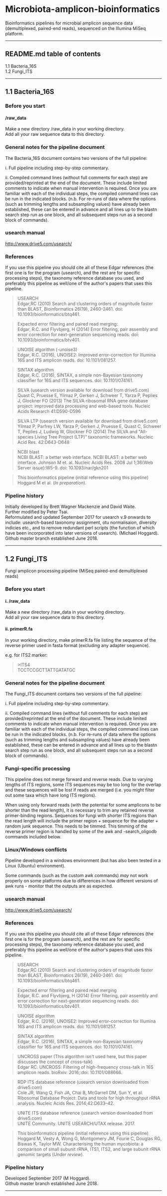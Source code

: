 # Microbiota-amplicon-bioinformatics

Bioinformatics pipelines for microbial amplicon sequence data (demultiplexed, paired-end reads), sequenced on the Illumina MiSeq platform.

***

## README.md table of contents

1.1 Bacteria_16S  
1.2 Fungi_ITS

***

## 1.1 Bacteria_16S  

### Before you start  

#### /raw_data  
Make a new directory /raw_data in your working directory.  
Add all your raw sequence data to this directory.

### General notes for the pipeline document  
The Bacteria_16S document contains two versions of the full pipeline:  

i. Full pipeline including step-by-step commentary.  

ii. Compiled command lines (without full comments for each step) are provided/reprinted at the end of the document. These include limited comments to indicate when manual intervention is required. Once you are familiar with each of the individual steps, the compiled command lines can be run in the indicated blocks. (n.b. For re-runs of data where the options (such as trimming lengths and subsampling values) have already been established, these can be entered in advance and all lines up to the blastn search step run as one block, and all subsequent steps run as a second block of commands).  

### usearch manual  
http://www.drive5.com/usearch/

### References  
If you use this pipeline you should cite all of these Edgar references (the first one is for the program (usearch), and the rest are for specific processing steps), the taxonomy reference database you used, and preferably this pipeline as well/one of the author's papers that uses this pipeline.  

> USEARCH  
> Edgar,RC (2010) Search and clustering orders of magnitude faster than BLAST, Bioinformatics 26(19), 2460-2461. doi: 10.1093/bioinformatics/btq461.

> Expected error filtering and paired read merging:  
> Edgar, R.C. and Flyvbjerg, H (2014) Error filtering, pair assembly and error correction for next-generation sequencing reads. doi: 10.1093/bioinformatics/btv401.

> UNOISE algorithm (-unoise3)  
> Edgar, R.C. (2016), UNOISE2: Improved error-correction for Illumina 16S and ITS amplicon reads. doi: 10.1101/081257.

> SINTAX algorithm  
> Edgar, R.C. (2016), SINTAX, a simple non-Bayesian taxonomy classifier for 16S and ITS sequences. doi: 10.1101/074161.

> SILVA (usearch version available for download from drive5.com)  
> Quast C, Pruesse E, Yilmaz P, Gerken J, Schweer T, Yarza P, Peplies J, Glockner FO (2013) The SILVA ribosomal RNA gene database project: improved data processing and web-based tools. Nucleic Acids Research 41:D590-D596

> SILVA LTP (usearch version available for download from drive5.com)  
> Yilmaz P, Parfrey LW, Yarza P, Gerken J, Pruesse E, Quast C, Schweer T, Peplies J, Ludwig W, Glockner FO (2014) The SILVA and "All-species Living Tree Project (LTP)" taxonomic frameworks. Nucleic Acid Res. 42:D643-D648

> NCBI blast  
> NCBI BLAST: a better web interface. NCBI BLAST: a better web interface. Johnson M et. al. Nucleic Acids Res. 2008 Jul 1;36(Web Server issue):W5-9. doi: 10.1093/nar/gkn201

> This bioinformatics pipeline (initial reference using this pipeline)  
> Hoggard M et al. (*In preparation*).

### Pipeline history  
Initially developed by Brett Wagner Mackenzie and David Waite.  
Further modified by Peter Tsai.  
Reformulated and updated September 2017 for usearch v.9 onwards to include: usearch-based taxonomy assignment, otu normalisaion, diversity indicies etc., and to remove redundant perl scripts (the function of which have been incorporated into later versions of usearch). (Michael Hoggard).  
Github master branch established June 2018.

***

## 1.2 Fungi_ITS  
Fungi amplicon processing pipeline (MiSeq paired-end demultiplexed reads)

### Before you start

#### i. /raw_data  
Make a new directory /raw_data in your working directory.  
Add all your raw sequence data to this directory.  

#### ii. primerR.fa  
In your working directory, make primerR.fa file listing the sequence of the reverse primer used in fasta format (excluding any adapter sequence).  

e.g. for ITS2 marker:  
> \>ITS4  
> TCCTCCGCTTATTGATATGC  

### General notes for the pipeline document
The Fungi_ITS document contains two versions of the full pipeline:  

i. Full pipeline including step-by-step commentary.  

ii. Compiled command lines (without full comments for each step) are provided/reprinted at the end of the document. These include limited comments to indicate when manual intervention is required. Once you are familiar with each of the individual steps, the compiled command lines can be run in the indicated blocks. (n.b. For re-runs of data where the options (such as trimming lengths and subsampling values) have already been established, these can be entered in advance and all lines up to the blastn search step run as one block, and all subsequent steps run as a second block of commands).  

### Fungi-specific processing  
This pipeline does not merge forward and reverse reads. Due to varying lengths of ITS regions, some ITS sequences may be too long for the overlap and these sequences will be lost if reads are merged (i.e. you might filter out some taxa which have long ITS regions).   

When using only forward reads (with the potential for some amplicons to be shorter than the read length), it is necessary to trim any retained reverse primer-binding regions. Sequences for fungi with shorter ITS regions than the read length will include the primer region + sequence for the adapter + random junk sequence. This needs to be timmed. This timming of the reverse primer region is handled by some of the awk and -search_oligodb commands included below.

### Linux/Windows conflicts  
Pipeline developed in a windows environment (but has also been tested in a Linux (Ubuntu) environment).  

Some commands (such as the custom awk commands) *may* not work properly on some platforms due to differences in how different versions of awk runs - monitor that the outputs are as expected.

### usearch manual  
http://www.drive5.com/usearch/

### References  
If you use this pipeline you should cite all of these Edgar references (the first one is for the program (usearch), and the rest are for specific processing steps), the taxonomy reference database you used, and preferably this pipeline as well/one of the author's papers that uses this pipeline.  

> USEARCH  
> Edgar,RC (2010) Search and clustering orders of magnitude faster than BLAST, Bioinformatics 26(19), 2460-2461. doi: 10.1093/bioinformatics/btq461.  

> Expected error filtering and paired read merging  
> Edgar, R.C. and Flyvbjerg, H (2014) Error filtering, pair assembly and error correction for next-generation sequencing reads. doi: 10.1093/bioinformatics/btv401.  

> UNOISE algorithm  
> Edgar, R.C. (2016), UNOISE2: Improved error-correction for Illumina 16S and ITS amplicon reads. doi: 10.1101/081257.

> SINTAX algorithm  
> Edgar, R.C. (2016), SINTAX, a simple non-Bayesian taxonomy classifier for 16S and ITS sequences. doi: 10.1101/074161.

> UNCROSS paper (This algorithm isn't used here, but this paper discusses the concept of cross-talk)  
> Edgar RC. UNCROSS: Filtering of high-frequency cross-talk in 16S amplicon reads. bioRxiv. 2016;:doi: 10.1101/088666.

> RDP ITS database reference (usearch version downloaded from drive5.com)  
> Cole JR, Wang Q, Fish JA, Chai B, McGarrell DM, Sun Y, et al. Ribosomal Database Project: Data and tools for high throughput rRNA analysis. Nucleic Acids Res. 2014;42:D633–42.

> UNITE ITS database reference (usearch version downloaded from drive5.com)  
> UNITE Community. UNITE USEARCH/UTAX release. 2017.

> This bioinformatics pipeline (initial reference using this pipeline)  
> Hoggard M, Vesty A, Wong G, Montgomery JM, Fourie C, Douglas RG, Biswas K, Taylor MW. Characterising the human mycobiota: a comparison of small subunit rRNA, ITS1, ITS2, and large subunit rRNA genomic targets (*Under review*).

### Pipeline history  
Developed September 2017 (M Hoggard).  
Github master branch established June 2018.


***

